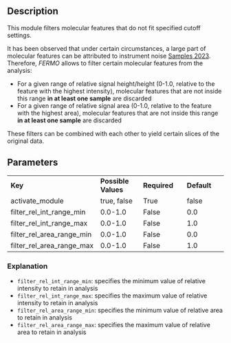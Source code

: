 ## Description

This module filters molecular features that do not fit specified cutoff settings. 

It has been observed that under certain circumstances, a large part of molecular features can be attributed to instrument noise [Samples 2023](https://doi.org/10.1021/acs.analchem.2c04632). 
Therefore, *FERMO* allows to filter certain molecular features from the analysis:

- For a given range of relative signal height/height (0-1.0, relative to the feature with the highest intensity), molecular features that are not inside this range **in at least one sample** are discarded
- For a given range of relative signal area (0-1.0, relative to the feature with the highest area), molecular features that are not inside this range **in at least one sample** are discarded

These filters can be combined with each other to yield certain slices of the original data.

## Parameters

<table style="width: 100%;">
 <tr>
  <td style="width: 25%;"><b>Key</b></td>
  <td style="width: 25%;"><b>Possible Values</b></td>
  <td style="width: 25%;"><b>Required</b></td>
  <td style="width: 25%;"><b>Default</b></td>
 </tr>
 <tr>
  <td style="width: 25%;">activate_module</td>
  <td style="width: 25%;">true, false</td>
  <td style="width: 25%;">True</td>
  <td style="width: 25%;">false</td>
 </tr>
 <tr>
  <td style="width: 25%;">filter_rel_int_range_min</td>
  <td style="width: 25%;">0.0-1.0</td>
  <td style="width: 25%;">False</td>
  <td style="width: 25%;">0.0</td>
 </tr>
 <tr>
  <td style="width: 25%;">filter_rel_int_range_max</td>
  <td style="width: 25%;">0.0-1.0</td>
  <td style="width: 25%;">False</td>
  <td style="width: 25%;">1.0</td>
 </tr>
 <tr>
  <td style="width: 25%;">filter_rel_area_range_min</td>
  <td style="width: 25%;">0.0-1.0</td>
  <td style="width: 25%;">False</td>
  <td style="width: 25%;">0.0</td>
 </tr>
 <tr>
  <td style="width: 25%;">filter_rel_area_range_max</td>
  <td style="width: 25%;">0.0-1.0</td>
  <td style="width: 25%;">False</td>
  <td style="width: 25%;">1.0</td>
 </tr>
</table>

### Explanation

- `filter_rel_int_range_min`: specifies the minimum value of relative intensity to retain in analysis
- `filter_rel_int_range_max`: specifies the maximum value of relative intensity to retain in analysis
- `filter_rel_area_range_min`: specifies the minimum value of relative area to retain in analysis
- `filter_rel_area_range_max`: specifies the maximum value of relative area to retain in analysis
